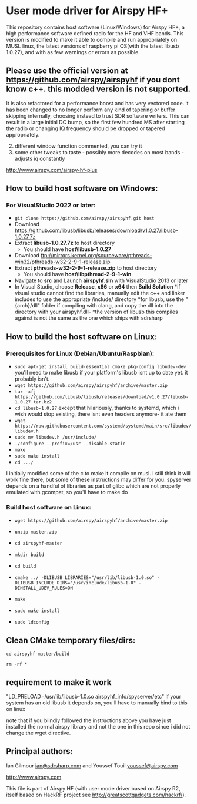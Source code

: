 # User mode driver for Airspy HF+ 

This repository contains host software (Linux/Windows) for Airspy HF+, a high performance software defined radio for the HF and VHF bands. This version is modified to make it able to compile and run appropriately on MUSL linux, the latest versions of raspberry pi OS(with the latest libusb 1.0.27), and with as few warnings or errors as possible.

## Please use the official version at https://github.com/airspy/airspyhf if you dont know c++. this modded version is not supported.


It is also refactored for a performance boost and has very vectored code.
it has been changed to no longer perform any kind of tapering or buffer skipping internally, choosing instead to trust SDR software writers. This can result in a large initial DC bump, so the first few hundred MS after starting the radio or changing IQ frequency should be dropped or tapered appropriately. 

2. different window function commented, you can try it
3. some other tweaks to taste - possibly more decodes on most bands - adjusts iq constantly

http://www.airspy.com/airspy-hf-plus

## How to build host software on Windows:

### For VisualStudio 2022 or later:

* `git clone https://github.com/airspy/airspyhf.git host`
* Download https://github.com/libusb/libusb/releases/download/v1.0.27/libusb-1.0.27.7z
* Extract **libusb-1.0.27.7z** to host directory
  * You should have **host\libusb-1.0.27**
* Download ftp://mirrors.kernel.org/sourceware/pthreads-win32/pthreads-w32-2-9-1-release.zip
* Extract **pthreads-w32-2-9-1-release.zip** to host directory
  * You should have **host\libpthread-2-9-1-win**
* Navigate to **src** and Launch **airspyhf.sln** with VisualStudio 2013 or later
* In Visual Studio, choose **Release**, **x86** or **x64** then **Build Solution**
*if visual studio cannot find the libraries, manually edit the c++ and linker includes to use the appropriate /include/ directory
*for libusb, use the "{arch}/dll" folder if compiling with clang, and copy the dll into the directory with your airspyhf.dll-
*the version of libusb this compiles against is not the same as the one which ships with sdrsharp

## How to build the host software on Linux:

### Prerequisites for Linux (Debian/Ubuntu/Raspbian):


* `sudo apt-get install build-essential cmake pkg-config libudev-dev` 
you'll need to make libusb if your platform's libusb isnt up to date yet. it probably isn't.
* `wget https://github.com/airspy/airspyhf/archive/master.zip`
* `tar -xfj https://github.com/libusb/libusb/releases/download/v1.0.27/libusb-1.0.27.tar.bz2`
* `cd libusb-1.0.27`
except that hilariously, thanks to systemd, which i wish would stop existing, there isnt even headers anymore- it ate them
* `wget https://raw.githubusercontent.com/systemd/systemd/main/src/libudev/libudev.h`
* `sudo mv libudev.h /usr/include/`
* `./configure --prefix=/usr --disable-static`
* `make`
* `sudo make install`
* `cd .../`

I initially modified some of the c to make it compile on musl. i still think it will work fine there, but some of these instructions may differ for you.
spyserver depends on a handful of libraries as part of glibc which are not properly emulated with gcompat, so you'll have to make do
### Build host software on Linux:

* `wget https://github.com/airspy/airspyhf/archive/master.zip`

* `unzip master.zip`

* `cd airspyhf-master`

* `mkdir build`

* `cd build`
* `cmake ../ -DLIBUSB_LIBRARIES="/usr/lib/libusb-1.0.so" -DLIBUSB_INCLUDE_DIRS="/usr/include/libusb-1.0" -DINSTALL_UDEV_RULES=ON`
* `make`
* `sudo make install`
* `sudo ldconfig`

## Clean CMake temporary files/dirs:

`cd airspyhf-master/build`

`rm -rf *`

## requirement to make it work
"LD_PRELOAD=/usr/lib/libusb-1.0.so airspyhf_info/spyserver/etc" if your system has an old libusb it depends on, you'll have to manually bind to this on linux


note that if you blindly followed the instructions above you have just installed the normal airspy library and not the one in this repo since i did not change the wget directive. 

## Principal authors:

Ian Gilmour <ian@sdrsharp.com> and Youssef Touil <youssef@airspy.com> 


http://www.airspy.com

This file is part of Airspy HF (with user mode driver based on Airspy R2, itself based on HackRF project see http://greatscottgadgets.com/hackrf/).
